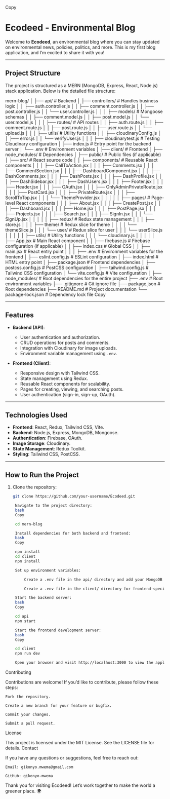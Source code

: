 Copy

# Ecodeed - Environmental Blog

Welcome to **Ecodeed**, an environmental blog where you can stay updated on environmental news, policies, politics, and more. This is my first blog application, and I’m excited to share it with you!

---

## Project Structure

The project is structured as a MERN (MongoDB, Express, React, Node.js) stack application. Below is the detailed file structure:

mern-blog/
│
├── api/ # Backend
│ ├── controllers/ # Handles business logic
│ │ ├── auth.controller.js
│ │ ├── comment.controller.js
│ │ ├── post.controller.js
│ │ └── user.controller.js
│ │
│ ├── models/ # Mongoose schemas
│ │ ├── comment.model.js
│ │ ├── post.model.js
│ │ └── user.model.js
│ │
│ ├── routes/ # API routes
│ │ ├── auth.route.js
│ │ ├── comment.route.js
│ │ ├── post.route.js
│ │ ├── user.route.js
│ │ └── upload.js
│ │
│ ├── utils/ # Utility functions
│ │ ├── cloudinaryConfig.js
│ │ ├── error.js
│ │ └── verifyUser.js
│ │
│ ├── cloudinarytest.js # Testing Cloudinary configuration
│ ├── index.js # Entry point for the backend server
│ └── .env # Environment variables
│
├── client/ # Frontend
│ ├── node_modules/ # Dependencies
│ ├── public/ # Public files (if applicable)
│ ├── src/ # React source code
│ │ ├── components/ # Reusable React components
│ │ │ ├── CallToAction.jsx
│ │ │ ├── Comments.jsx
│ │ │ ├── CommentSection.jsx
│ │ │ ├── DashboardComponent.jsx
│ │ │ ├── DashComments.jsx
│ │ │ ├── DashPosts.jsx
│ │ │ ├── DashProfile.jsx
│ │ │ ├── DashSidebar.jsx
│ │ │ ├── DashUsers.jsx
│ │ │ ├── Footer.jsx
│ │ │ ├── Header.jsx
│ │ │ ├── OAuth.jsx
│ │ │ ├── OnlyAdminPrivateRoute.jsx
│ │ │ ├── PostCard.jsx
│ │ │ ├── PrivateRoute.jsx
│ │ │ ├── ScrollToTop.jsx
│ │ │ └── ThemeProvider.jsx
│ │ │
│ │ ├── pages/ # Page-level React components
│ │ │ ├── About.jsx
│ │ │ ├── CreatePost.jsx
│ │ │ ├── Dashboard.jsx
│ │ │ ├── Home.jsx
│ │ │ ├── PostPage.jsx
│ │ │ ├── Projects.jsx
│ │ │ ├── Search.jsx
│ │ │ ├── SignIn.jsx
│ │ │ └── SignUp.jsx
│ │ │
│ │ ├── redux/ # Redux state management
│ │ │ ├── store.js
│ │ │ ├── theme/ # Redux slice for theme
│ │ │ │ └── themeSlice.js
│ │ │ └── user/ # Redux slice for user
│ │ │ └── userSlice.js
│ │ │
│ │ ├── utils/ # Utility functions
│ │ │ └── cloudinary.js
│ │ │
│ │ ├── App.jsx # Main React component
│ │ ├── firebase.js # Firebase configuration (if applicable)
│ │ ├── index.css # Global CSS
│ │ ├── main.jsx # React entry point
│ │
│ ├── .env # Environment variables for the frontend
│ ├── eslint.config.js # ESLint configuration
│ ├── index.html # HTML entry point
│ ├── package.json # Frontend dependencies
│ ├── postcss.config.js # PostCSS configuration
│ ├── tailwind.config.js # Tailwind CSS configuration
│ └── vite.config.js # Vite configuration
│
├── node_modules/ # Root dependencies for the entire project
├── .env # Root environment variables
├── .gitignore # Git ignore file
├── package.json # Root dependencies
├── README.md # Project documentation
└── package-lock.json # Dependency lock file
Copy


---

## Features

- **Backend (API)**:
  - User authentication and authorization.
  - CRUD operations for posts and comments.
  - Integration with Cloudinary for image uploads.
  - Environment variable management using `.env`.

- **Frontend (Client)**:
  - Responsive design with Tailwind CSS.
  - State management using Redux.
  - Reusable React components for scalability.
  - Pages for creating, viewing, and searching posts.
  - User authentication (sign-in, sign-up, OAuth).

---

## Technologies Used

- **Frontend**: React, Redux, Tailwind CSS, Vite.
- **Backend**: Node.js, Express, MongoDB, Mongoose.
- **Authentication**: Firebase, OAuth.
- **Image Storage**: Cloudinary.
- **State Management**: Redux Toolkit.
- **Styling**: Tailwind CSS, PostCSS.

---

## How to Run the Project

1. Clone the repository:
   ```bash
   git clone https://github.com/your-username/Ecodeed.git

    Navigate to the project directory:
    bash
    Copy

    cd mern-blog

    Install dependencies for both backend and frontend:
    bash
    Copy

    npm install
    cd client
    npm install

    Set up environment variables:

        Create a .env file in the api/ directory and add your MongoDB URI, Cloudinary credentials, etc.

        Create a .env file in the client/ directory for frontend-specific environment variables.

    Start the backend server:
    bash
    Copy

    cd api
    npm start

    Start the frontend development server:
    bash
    Copy

    cd client
    npm run dev

    Open your browser and visit http://localhost:3000 to view the application.

Contributing

Contributions are welcome! If you’d like to contribute, please follow these steps:

    Fork the repository.

    Create a new branch for your feature or bugfix.

    Commit your changes.

    Submit a pull request.

License

This project is licensed under the MIT License. See the LICENSE file for details.
Contact

If you have any questions or suggestions, feel free to reach out:

    Email: gikonyo.mwema@gmail.com

    GitHub: gikonyo-mwema

Thank you for visiting Ecodeed! Let’s work together to make the world a greener place. 🌍
